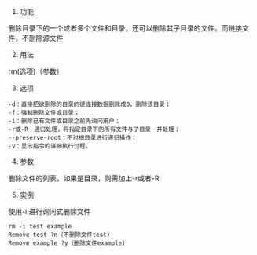 1. 功能

删除目录下的一个或者多个文件和目录，还可以删除其子目录的文件。而链接文件，不删除源文件

2. 用法

rm(选项)（参数）

3. 选项

```
-d：直接把欲删除的目录的硬连接数据删除成0，删除该目录；
-f：强制删除文件或目录；
-i：删除已有文件或目录之前先询问用户；
-r或-R：递归处理，将指定目录下的所有文件与子目录一并处理；
--preserve-root：不对根目录进行递归操作；
-v：显示指令的详细执行过程。
```
4. 参数

删除文件的列表，如果是目录，则需加上-r或者-R

5. 实例

使用-i 进行询问式删除文件

```
rm -i test example
Remove test ?n（不删除文件test)
Remove example ?y（删除文件example)
```

